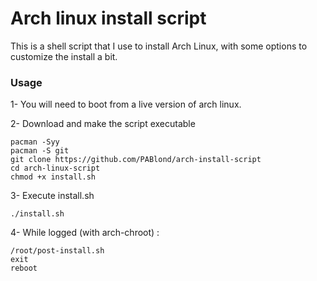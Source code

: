 # Arch linux install script

This is a shell script that I use to install Arch Linux, with some options to customize the install a bit.

### Usage

1- You will need to boot from a live version of arch linux. 

2- Download and make the script executable

	pacman -Syy
	pacman -S git
	git clone https://github.com/PABlond/arch-install-script
	cd arch-linux-script
	chmod +x install.sh

3- Execute install.sh

	./install.sh

4- While logged (with arch-chroot) :

	/root/post-install.sh
	exit
	reboot

 
